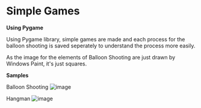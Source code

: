 Simple Games
==================
**Using Pygame**

Using Pygame library, simple games are made and each process for the balloon shooting is saved seperately to understand the process more easily.

As the image for the elements of Balloon Shooting are just drawn by Windows Paint, it's just squares.


**Samples**

Balloon Shooting
![image](https://user-images.githubusercontent.com/53897355/104858072-0fdd0a00-591d-11eb-9bc2-e2f7a2a2272a.png)

Hangman
![image](https://user-images.githubusercontent.com/53897355/104858176-c50fc200-591d-11eb-968c-ea6b91f34076.png)

